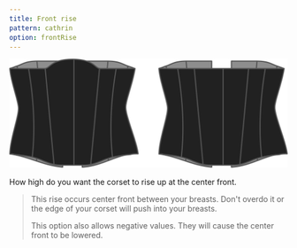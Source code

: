 ```yaml
---
title: Front rise
pattern: cathrin
option: frontRise
---
```


![The front rise option on Cathrin](./frontrise.svg)

How high do you want the corset to rise up at the center front.

> This rise occurs center front between your breasts. Don't overdo it or the edge of your corset will push into your breasts.
> 
> This option also allows negative values. They will cause the center front to be lowered.